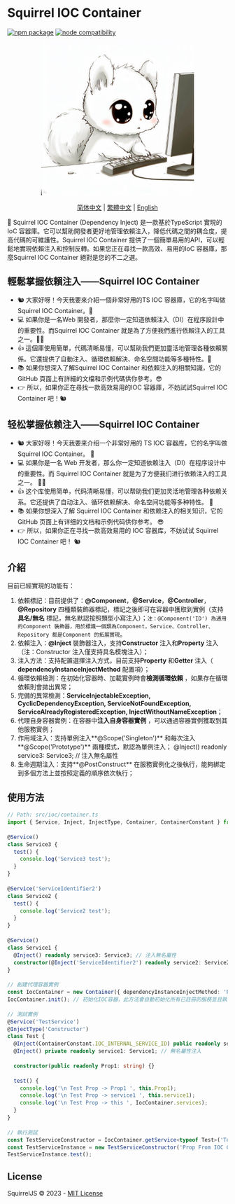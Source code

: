 # Squirrel IOC Container

<!-- Version -->
<p align="left">
  <a href="https://npmjs.com/package/vite"><img src="https://img.shields.io/npm/v/@squirreljs/squirre-ioc-container.svg" alt="npm package"></a>
  <a href="https://nodejs.org/en/about/releases/"><img src="https://img.shields.io/node/v/@squirreljs/squirre-ioc-container.svg" alt="node compatibility"></a>
</p>

<!-- Logo -->
<p align="center">
  <a href="" target="blank"><img src="./assets/logo.jpeg" width="350" alt="Squirrel IOC Container Logo" /></a>
</p>

<!-- Language -->
<p align="center">
  <a href="README.md">简体中文</a> | 
  <a href="README.zh-TW.md">繁體中文</a> | 
  <a href="README.en-US.md">English</a> 
</p>

🎉 Squirrel IOC Container (Dependency Inject) 是一款基於TypeScript 實現的IoC 容器庫。它可以幫助開發者更好地管理依賴注入，降低代碼之間的耦合度，提高代碼的可維護性。Squirrel IOC Container 提供了一個簡單易用的API，可以輕鬆地實現依賴注入和控制反轉。如果您正在尋找一款高效、易用的IoC 容器庫，那麼Squirrel IOC Container 絕對是您的不二之選。

## 輕鬆掌握依賴注入——Squirrel IOC Container 

- 🐿️ 大家好呀！今天我要來介紹一個非常好用的TS IOC 容器庫，它的名字叫做Squirrel IOC Container。🌰 
- 💻 如果你是一名Web 開發者，那麼你一定知道依賴注入（DI）在程序設計中的重要性。而Squirrel IOC Container 就是為了方便我們進行依賴注入的工具之一。👨‍💻 
- 👍 這個庫使用簡單，代碼清晰易懂，可以幫助我們更加靈活地管理各種依賴關係。它還提供了自動注入、循環依賴解決、命名空間功能等多種特性。🤩 
- 📚 如果你想深入了解Squirrel IOC Container 和依賴注入的相關知識，它的GitHub 頁面上有詳細的文檔和示例代碼供你參考。😎 
- 👉 所以，如果你正在尋找一款高效易用的IOC 容器庫，不妨試試Squirrel IOC Container 吧！🐿️ 

## 轻松掌握依赖注入——Squirrel IOC Container

- 🐿️ 大家好呀！今天我要来介绍一个非常好用的 TS IOC 容器库，它的名字叫做 Squirrel IOC Container。 🌰
- 💻 如果你是一名 Web 开发者，那么你一定知道依赖注入（DI）在程序设计中的重要性。而 Squirrel IOC Container 就是为了方便我们进行依赖注入的工具之一。 👨‍💻
- 👍 这个库使用简单，代码清晰易懂，可以帮助我们更加灵活地管理各种依赖关系。它还提供了自动注入、循环依赖解决、命名空间功能等多种特性。 🤩
- 📚 如果你想深入了解 Squirrel IOC Container 和依赖注入的相关知识，它的 GitHub 页面上有详细的文档和示例代码供你参考。 😎
- 👉 所以，如果你正在寻找一款高效易用的 IOC 容器库，不妨试试 Squirrel IOC Container 吧！ 🐿️

## 介紹

目前已經實現的功能有：

1. 依賴標記：目前提供了：**@Component**，**@Service**，**@Controller**，**@Repository** 四種類裝飾器標記，標記之後即可在容器中獲取到實例（支持**具名/無名** 標記，無名默認按照類型小寫注入）；`注：@Component('ID') 為通用的Component 裝飾器，用於標識一個類為Component，Service、Controller、Repository 都是Component 的拓展實現`。
2. 依賴注入：**@Inject** 裝飾器注入，支持**Constructor** 注入和**Property** 注入（注：Constructor 注入僅支持具名模塊注入）；
3. 注入方法：支持配置選擇注入方式，目前支持**Property** 和**Getter** 注入（ **dependencyInstanceInjectMethod** 配置項）；
4. 循環依賴檢測：在初始化容器時、加載實例時會**檢測循環依賴** ，如果存在循環依賴則會拋出異常；
5. 完備的異常檢測：**ServiceInjectableException, CyclicDependencyException, ServiceNotFoundException, ServiceAlreadyRegisteredException, InjectWithoutNameException**；
6. 代理自身容器實例：在容器中**注入自身容器實例** ，可以通過容器實例獲取到其他服務實例；
7. 作用域注入：支持單例注入**@Scope('Singleton')** 和每次注入**@Scope('Prototype')** 兩種模式，默認為單例注入； 
  @Inject() readonly service3: Service3; // 注入無名屬性
8. 生命週期注入：支持**@PostConstruct** 在服務實例化之後執行，能夠綁定到多個方法上並按照定義的順序依次執行；

## 使用方法

```typescript
// Path: src/ioc/container.ts
import { Service, Inject, InjectType, Container, ContainerConstant } from '@squirreljs/squirre-ioc-container';

@Service()
class Service3 {
  test() {
    console.log('Service3 test');
  }
}

@Service('ServiceIdentifier2')
class Service2 {
  test() {
    console.log('Service2 test');
  }
}

@Service()
class Service1 {
  @Inject() readonly service3: Service3; // 注入無名屬性
  constructor(@Inject('ServiceIdentifier2') readonly service2: Service2) {} // 構造函數注入具名屬性
}

// 創建代理容器實例
const IocContainer = new Container({ dependencyInstanceInjectMethod: 'Property' });
IocContainer.init(); // 初始化IOC容器，此方法會自動初始化所有已註冊的服務並且執行一次循環檢測，方便開發者在開發階段發現循環依賴問題

// 測試實例
@Service('TestService')
@InjectType('Constructor')
class Test {
  @Inject(ContainerConstant.IOC_INTERNAL_SERVICE_ID) public readonly serviceInternal: Container; // 注入代理容器實例
  @Inject() private readonly service1: Service1; // 無名屬性注入

  constructor(public readonly Prop1: string) {}

  test() {
    console.log('\n Test Prop -> Prop1 ', this.Prop1);
    console.log('\n Test Prop -> service1 ', this.service1);
    console.log('\n Test Prop -> this ', IocContainer.services);
  }
}

// 執行測試
const TestServiceConstructor = IocContainer.getService<typeof Test>('TestService');
const TestServiceInstance = new TestServiceConstructor('Prop From IOC Container Constructor');
TestServiceInstance.test();
```

## License

SquirrelJS © 2023 - [MIT License](LICENSE)
